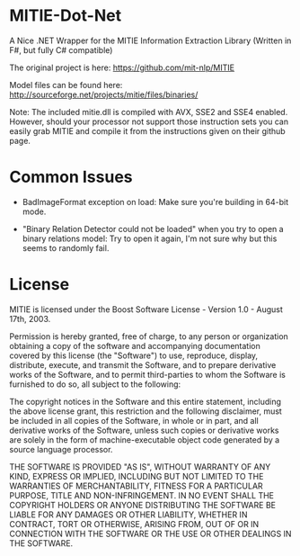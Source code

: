 MITIE-Dot-Net
=============

A Nice .NET Wrapper for the MITIE Information Extraction Library (Written in F#, but fully C# compatible)

The original project is here: https://github.com/mit-nlp/MITIE

Model files can be found here: http://sourceforge.net/projects/mitie/files/binaries/

Note: The included mitie.dll is compiled with AVX, SSE2 and SSE4 enabled. However, should your processor not support those instruction sets you can easily grab MITIE and compile it from the instructions given on their github page.

# Common Issues

- BadImageFormat exception on load: Make sure you're building in 64-bit mode.

- "Binary Relation Detector could not be loaded" when you try to open a binary relations model: Try to open it again, I'm not sure why but this seems to randomly fail.

# License

MITIE is licensed under the Boost Software License - Version 1.0 - August 17th, 2003.  

Permission is hereby granted, free of charge, to any person or organization
obtaining a copy of the software and accompanying documentation covered by
this license (the "Software") to use, reproduce, display, distribute,
execute, and transmit the Software, and to prepare derivative works of the
Software, and to permit third-parties to whom the Software is furnished to
do so, all subject to the following:

The copyright notices in the Software and this entire statement, including
the above license grant, this restriction and the following disclaimer,
must be included in all copies of the Software, in whole or in part, and
all derivative works of the Software, unless such copies or derivative
works are solely in the form of machine-executable object code generated by
a source language processor.

THE SOFTWARE IS PROVIDED "AS IS", WITHOUT WARRANTY OF ANY KIND, EXPRESS OR
IMPLIED, INCLUDING BUT NOT LIMITED TO THE WARRANTIES OF MERCHANTABILITY,
FITNESS FOR A PARTICULAR PURPOSE, TITLE AND NON-INFRINGEMENT. IN NO EVENT
SHALL THE COPYRIGHT HOLDERS OR ANYONE DISTRIBUTING THE SOFTWARE BE LIABLE
FOR ANY DAMAGES OR OTHER LIABILITY, WHETHER IN CONTRACT, TORT OR OTHERWISE,
ARISING FROM, OUT OF OR IN CONNECTION WITH THE SOFTWARE OR THE USE OR OTHER
DEALINGS IN THE SOFTWARE.
